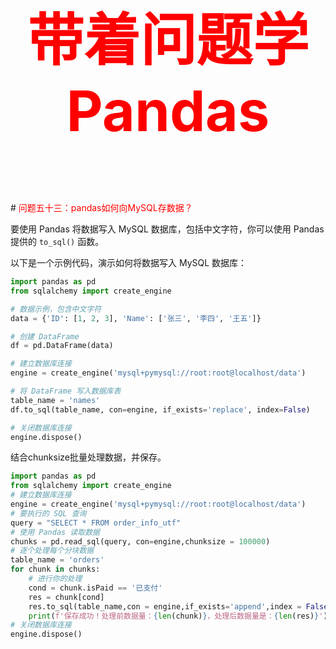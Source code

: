 



<p style="font-size: 90px;font-weight: bold;text-align: center;color: red;">带着问题学Pandas</p>
# <font color='red'>问题五十三：pandas如何向MySQL存数据？</font>

要使用 Pandas 将数据写入 MySQL 数据库，包括中文字符，你可以使用 Pandas 提供的 `to_sql()` 函数。

以下是一个示例代码，演示如何将数据写入 MySQL 数据库： 

```python
import pandas as pd
from sqlalchemy import create_engine

# 数据示例，包含中文字符
data = {'ID': [1, 2, 3], 'Name': ['张三', '李四', '王五']}

# 创建 DataFrame
df = pd.DataFrame(data)

# 建立数据库连接
engine = create_engine('mysql+pymysql://root:root@localhost/data')

# 将 DataFrame 写入数据库表
table_name = 'names'
df.to_sql(table_name, con=engine, if_exists='replace', index=False)

# 关闭数据库连接
engine.dispose()
```

结合chunksize批量处理数据，并保存。

```Python
import pandas as pd
from sqlalchemy import create_engine
# 建立数据库连接
engine = create_engine('mysql+pymysql://root:root@localhost/data')
# 要执行的 SQL 查询
query = "SELECT * FROM order_info_utf"
# 使用 Pandas 读取数据
chunks = pd.read_sql(query, con=engine,chunksize = 100000)
# 逐个处理每个分块数据
table_name = 'orders'
for chunk in chunks:
    # 进行你的处理
    cond = chunk.isPaid == '已支付'
    res = chunk[cond]
    res.to_sql(table_name,con = engine,if_exists='append',index = False)
    print(f'保存成功！处理前数据量：{len(chunk)}，处理后数据量是：{len(res)}')
# 关闭数据库连接
engine.dispose()
```

